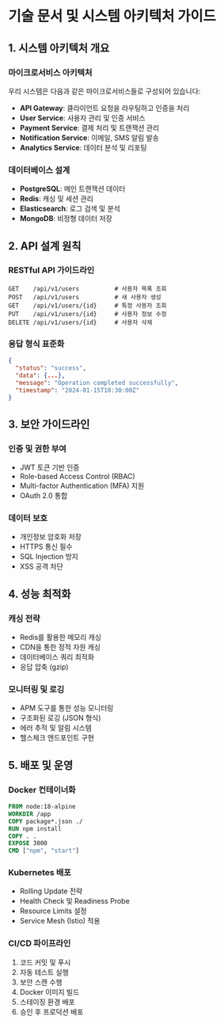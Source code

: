 # 기술 문서 및 시스템 아키텍처 가이드

## 1. 시스템 아키텍처 개요

### 마이크로서비스 아키텍처
우리 시스템은 다음과 같은 마이크로서비스들로 구성되어 있습니다:
- **API Gateway**: 클라이언트 요청을 라우팅하고 인증을 처리
- **User Service**: 사용자 관리 및 인증 서비스
- **Payment Service**: 결제 처리 및 트랜잭션 관리
- **Notification Service**: 이메일, SMS 알림 발송
- **Analytics Service**: 데이터 분석 및 리포팅

### 데이터베이스 설계
- **PostgreSQL**: 메인 트랜잭션 데이터
- **Redis**: 캐싱 및 세션 관리
- **Elasticsearch**: 로그 검색 및 분석
- **MongoDB**: 비정형 데이터 저장

## 2. API 설계 원칙

### RESTful API 가이드라인
```
GET    /api/v1/users          # 사용자 목록 조회
POST   /api/v1/users          # 새 사용자 생성
GET    /api/v1/users/{id}     # 특정 사용자 조회
PUT    /api/v1/users/{id}     # 사용자 정보 수정
DELETE /api/v1/users/{id}     # 사용자 삭제
```

### 응답 형식 표준화
```json
{
  "status": "success",
  "data": {...},
  "message": "Operation completed successfully",
  "timestamp": "2024-01-15T10:30:00Z"
}
```

## 3. 보안 가이드라인

### 인증 및 권한 부여
- JWT 토큰 기반 인증
- Role-based Access Control (RBAC)
- Multi-factor Authentication (MFA) 지원
- OAuth 2.0 통합

### 데이터 보호
- 개인정보 암호화 저장
- HTTPS 통신 필수
- SQL Injection 방지
- XSS 공격 차단

## 4. 성능 최적화

### 캐싱 전략
- Redis를 활용한 메모리 캐싱
- CDN을 통한 정적 자원 캐싱 
- 데이터베이스 쿼리 최적화
- 응답 압축 (gzip)

### 모니터링 및 로깅
- APM 도구를 통한 성능 모니터링
- 구조화된 로깅 (JSON 형식)
- 에러 추적 및 알림 시스템
- 헬스체크 엔드포인트 구현

## 5. 배포 및 운영

### Docker 컨테이너화
```dockerfile
FROM node:18-alpine
WORKDIR /app
COPY package*.json ./
RUN npm install
COPY . .
EXPOSE 3000
CMD ["npm", "start"]
```

### Kubernetes 배포
- Rolling Update 전략
- Health Check 및 Readiness Probe
- Resource Limits 설정
- Service Mesh (Istio) 적용

### CI/CD 파이프라인
1. 코드 커밋 및 푸시
2. 자동 테스트 실행
3. 보안 스캔 수행
4. Docker 이미지 빌드
5. 스테이징 환경 배포
6. 승인 후 프로덕션 배포 